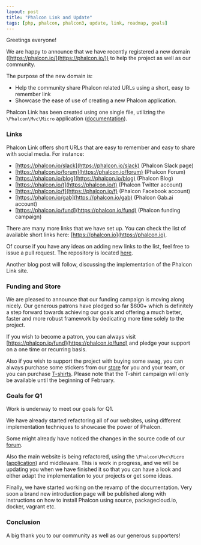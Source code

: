 ```yaml
---
layout: post
title: "Phalcon Link and Update"
tags: [php, phalcon, phalcon3, update, link, roadmap, goals]
---
```

Greetings everyone!

We are happy to announce that we have recently registered a new domain ([https://phalcon.io/](https://phalcon.io/)) to help the project as well as our community.

The purpose of the new domain is:
* Help the community share Phalcon related URLs using a short, easy to remember link
* Showcase the ease of use of creating a new Phalcon application.

<!--more-->
Phalcon Link has been created using one single file, utilizing the `\Phalcon\Mvc\Micro` application ([documentation](https://docs.phalcon.io/latest/en/micro)).

### Links

Phalcon Link offers short URLs that are easy to remember and easy to share with social media. For instance:
* [https://phalcon.io/slack](https://phalcon.io/slack) (Phalcon Slack page)
* [https://phalcon.io/forum](https://phalcon.io/forum) (Phalcon Forum)
* [https://phalcon.io/blog](https://phalcon.io/blog) (Phalcon Blog)
* [https://phalcon.io/t](https://phalcon.io/t) (Phalcon Twitter account)
* [https://phalcon.io/f](https://phalcon.io/f) (Phalcon Facebook account)
* [https://phalcon.io/gab](https://phalcon.io/gab) (Phalcon Gab.ai account)
* [https://phalcon.io/fund](https://phalcon.io/fund) (Phalcon funding campaign)

There are many more links that we have set up. You can check the list of available short links here: [https://phalcon.io](https://phalcon.io).

Of course if you have any ideas on adding new links to the list, feel free to issue a pull request. The repository is located [here](https://github.com/niden/link). 

Another blog post will follow, discussing the implementation of the Phalcon Link site.

### Funding and Store

We are pleased to announce that our funding campaign is moving along nicely. Our generous patrons have pledged so far $600+ which is definitely a step forward towards achieving our goals and offering a much better, faster and more robust framework by dedicating more time solely to the project.

If you wish to become a patron, you can always visit [https://phalcon.io/fund](https://phalcon.io/fund) and pledge your support on a one time or recurring basis. 

Also if you wish to support the project with buying some swag, you can always purchase some stickers from our [store](https://store.phalcon.io) for you and your team, or you can purchase [T-shirts](https://phalcon.io/store). Please note that the T-shirt campaign will only be available until the beginning of February. 

### Goals for Q1

Work is underway to meet our goals for Q1. 

We have already started refactoring all of our websites, using different implementation techniques to showcase the power of Phalcon.

Some might already have noticed the changes in the source code of our [forum](https://phalcon.io).

Also the main website is being refactored, using the `\Phalcon\Mvc\Micro` ([application](https://docs.phalcon.io/latest/en/micro)) and middleware. This is work in progress, and we will be updating you when we have finished it so that you can have a look and either adapt the implementation to your projects or get some ideas.

Finally, we have started working on the revamp of the documentation. Very soon a brand new introduction page will be published along with instructions on how to install Phalcon using source, packagecloud.io, docker, vagrant etc.
				
### Conclusion

A big thank you to our community as well as our generous supporters!
